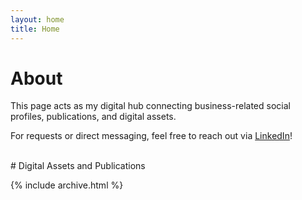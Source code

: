 ```yaml
---
layout: home
title: Home
---
```


# About

This page acts as my digital hub connecting business-related social profiles, publications, and digital assets. 

For requests or direct messaging, feel free to reach out via <a href='https://www.linkedin.com/in/mathiaskemeter'>LinkedIn</a>!

<br>
# Digital Assets and Publications

{% include archive.html %}
